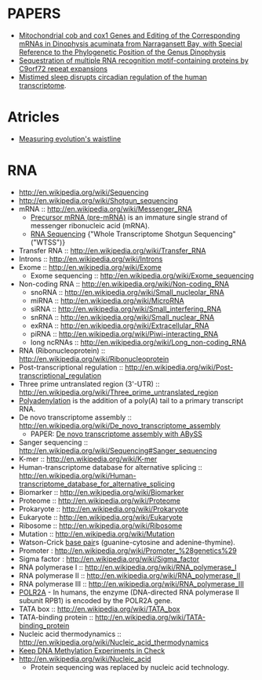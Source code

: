 # PAPERS
* [Mitochondrial cob and cox1 Genes and Editing of the Corresponding mRNAs in Dinophysis acuminata from Narragansett Bay, with Special Reference to the Phylogenetic Position of the Genus Dinophysis](http://www.ncbi.nlm.nih.gov/pmc/articles/PMC2258633/)
* [Sequestration of multiple RNA recognition motif-containing proteins by C9orf72 repeat expansions](http://brain.oxfordjournals.org/content/137/7/2040)
* [Mistimed sleep disrupts circadian regulation of the human transcriptome](http://europepmc.org/articles/PMC3926083).

# Atricles
* [Measuring evolution's waistline](http://phys.org/news/2011-06-evolutions-waistline.html)

# RNA
* http://en.wikipedia.org/wiki/Sequencing
* http://en.wikipedia.org/wiki/Shotgun_sequencing
* mRNA :: http://en.wikipedia.org/wiki/Messenger_RNA
   * [Precursor mRNA (pre-mRNA)](http://en.wikipedia.org/wiki/Precursor_mRNA) is an immature single strand of messenger ribonucleic acid (mRNA).
   * [RNA Sequencing](http://en.wikipedia.org/wiki/RNA-Seq) {"Whole Transcriptome Shotgun Sequencing"("WTSS")}
* Transfer RNA :: http://en.wikipedia.org/wiki/Transfer_RNA
* Introns :: http://en.wikipedia.org/wiki/Introns
* Exome :: http://en.wikipedia.org/wiki/Exome
   * Exome sequencing :: http://en.wikipedia.org/wiki/Exome_sequencing
* Non-coding RNA :: http://en.wikipedia.org/wiki/Non-coding_RNA
   - snoRNA :: http://en.wikipedia.org/wiki/Small_nucleolar_RNA
   - miRNA :: http://en.wikipedia.org/wiki/MicroRNA
   - siRNA :: http://en.wikipedia.org/wiki/Small_interfering_RNA
   - snRNA :: http://en.wikipedia.org/wiki/Small_nuclear_RNA
   - exRNA :: http://en.wikipedia.org/wiki/Extracellular_RNA
   - piRNA :: http://en.wikipedia.org/wiki/Piwi-interacting_RNA
   - long ncRNAs :: http://en.wikipedia.org/wiki/Long_non-coding_RNA
* RNA (Ribonucleoprotein) :: http://en.wikipedia.org/wiki/Ribonucleoprotein   
* Post-transcriptional regulation :: http://en.wikipedia.org/wiki/Post-transcriptional_regulation
* Three prime untranslated region (3'-UTR) :: http://en.wikipedia.org/wiki/Three_prime_untranslated_region
* [Polyadenylation](http://en.wikipedia.org/wiki/Polyadenylation) is the addition of a poly(A) tail to a primary transcript RNA. 
* De novo transcriptome assembly :: http://en.wikipedia.org/wiki/De_novo_transcriptome_assembly
   * PAPER: [De novo transcriptome assembly with ABySS](http://bioinformatics.oxfordjournals.org/content/25/21/2872.long)
* Sanger sequencing :: http://en.wikipedia.org/wiki/Sequencing#Sanger_sequencing
* K-mer :: http://en.wikipedia.org/wiki/K-mer
* Human-transcriptome database for alternative splicing :: http://en.wikipedia.org/wiki/Human-transcriptome_database_for_alternative_splicing
* Biomarker :: http://en.wikipedia.org/wiki/Biomarker
* Proteome :: http://en.wikipedia.org/wiki/Proteome
* Prokaryote :: http://en.wikipedia.org/wiki/Prokaryote
* Eukaryote :: http://en.wikipedia.org/wiki/Eukaryote
* Ribosome :: http://en.wikipedia.org/wiki/Ribosome
* Mutation :: http://en.wikipedia.org/wiki/Mutation
* Watson-Crick [base pair](http://en.wikipedia.org/wiki/Base_pair)s (guanine-cytosine and adenine-thymine).
* Promoter : http://en.wikipedia.org/wiki/Promoter_%28genetics%29
* Sigma factor : http://en.wikipedia.org/wiki/Sigma_factor
* RNA polymerase I :: http://en.wikipedia.org/wiki/RNA_polymerase_I
* RNA polymerase II :: http://en.wikipedia.org/wiki/RNA_polymerase_II
* RNA polymerase III :: http://en.wikipedia.org/wiki/RNA_polymerase_III
* [POLR2A](http://en.wikipedia.org/wiki/POLR2A) - In humans, the enzyme (DNA-directed RNA polymerase II subunit RPB1) is encoded by the POLR2A gene.
* TATA box :: http://en.wikipedia.org/wiki/TATA_box
* TATA-binding protein :: http://en.wikipedia.org/wiki/TATA-binding_protein
* Nucleic acid thermodynamics :: http://en.wikipedia.org/wiki/Nucleic_acid_thermodynamics
* [Keep DNA Methylation Experiments in Check](http://epigenie.com/keeping-dna-methylation-experiments-in-check/)
* http://en.wikipedia.org/wiki/Nucleic_acid
   - Protein sequencing was replaced by nucleic acid technology.



